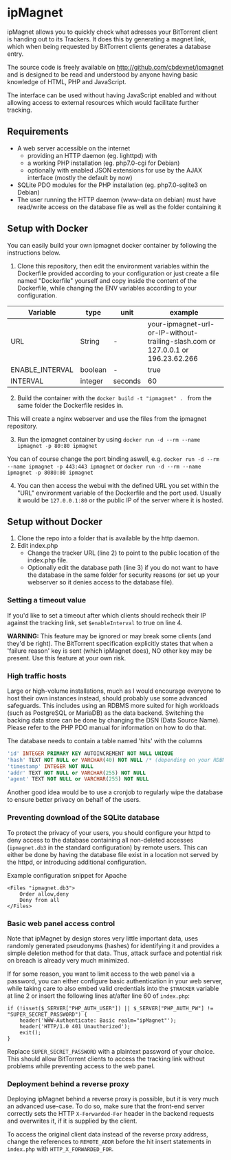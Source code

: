 ipMagnet
========

ipMagnet allows you to quickly check what adresses your BitTorrent client is handing out to its Trackers.
It does this by generating a magnet link, which when being requested by BitTorrent clients generates a database entry.

The source code is freely available on http://github.com/cbdevnet/ipmagnet and is designed to be read and understood by
anyone having basic knowledge of HTML, PHP and JavaScript.

The interface can be used without having JavaScript enabled and without allowing access to external resources which would
facilitate further tracking.

## Requirements

* A web server accessible on the internet
	* providing an HTTP daemon (eg. lighttpd) with
	* a working PHP installation (eg. php7.0-cgi for Debian)
	* optionally with enabled JSON extensions for use by the AJAX interface (mostly the default by now)
* SQLite PDO modules for the PHP installation (eg. php7.0-sqlite3 on Debian)
* The user running the HTTP daemon (www-data on debian) must have read/write access on the database file as well as the  folder containing it

## Setup with Docker

You can easily build your own ipmagnet docker container by following the instructions below.

1. Clone this repository, then edit the environment variables within the Dockerfile provided according to your configuration or just create a file named "Dockerfile" yourself and copy inside the content of the Dockerfile, while changing the ENV variables according to your configuration.

Variable | type | unit | example
------------- | ------------- | ------------- | -------------
URL | String | - | your-ipmagnet-url-or-IP-without-trailing-slash.com or 127.0.0.1 or 196.23.62.266
ENABLE_INTERVAL | boolean | - |  true
INTERVAL | integer | seconds | 60

2. Build the container with the `docker build -t "ipmagnet" . ` from the same folder the Dockerfile resides in.

This will create a nginx webserver and use the files from the ipmagnet repository.

3. Run the ipmagnet container by using `docker run -d --rm --name ipmagnet -p 80:80 ipmagnet` 

You can of course change the port binding aswell, e.g. `docker run -d --rm --name ipmagnet -p 443:443 ipmagnet` or `docker run -d --rm --name ipmagnet -p 8080:80 ipmagnet`

4. You can then access the webui with the defined URL you set within the "URL" environment variable of the Dockerfile and the port used. Usually it would be `127.0.0.1:80` or the public IP of the server where it is hosted.

## Setup without Docker

1. Clone the repo into a folder that is available by the http daemon.
2. Edit index.php
	* Change the tracker URL (line 2) to point to the public location of the index.php file.
	* Optionally edit the database path (line 3) if you do not want to have the database in the same folder for security reasons (or set up your webserver so it denies access to the database file).

### Setting a timeout value

If you'd like to set a timeout after which clients should recheck their IP against the tracking link, set
`$enableInterval` to true on line 4.

**WARNING:** This feature may be ignored or may break some clients (and they'd be right). The BitTorrent specification
explicitly states that when a 'failure reason' key is sent (which ipMagnet does), NO other key may be present.
Use this feature at your own risk.

### High traffic hosts

Large or high-volume installations, much as I would encourage everyone to host their own instances instead, should
probably use some advanced safeguards. This includes using an RDBMS more suited for high workloads (such as PostgreSQL
or MariaDB) as the data backend. Switching the backing data store can be done by changing the DSN (Data Source Name).
Please refer to the PHP PDO manual for information on how to do that.

The database needs to contain a table named 'hits' with the columns
```sql
'id' INTEGER PRIMARY KEY AUTOINCREMENT NOT NULL UNIQUE
'hash' TEXT NOT NULL or VARCHAR(40) NOT NULL /* (depending on your RDBMS) */
'timestamp' INTEGER NOT NULL
'addr' TEXT NOT NULL or VARCHAR(255) NOT NULL
'agent' TEXT NOT NULL or VARCHAR(255) NOT NULL
```

Another good idea would be to use a cronjob to regularly wipe the database to ensure better privacy on behalf of the users.

### Preventing download of the SQLite database
To protect the privacy of your users, you should configure your httpd to deny access to the database containing all
non-deleted accesses (`ipmagnet.db3` in the standard configuration) by remote users. This can either be done by having the database
file exist in a location not served by the httpd, or introducing additional configuration.

Example configuration snippet for Apache

```
<Files "ipmagnet.db3">
	Order allow,deny
	Deny from all
</Files>
```

### Basic web panel access control

Note that ipMagnet by design stores very little important data, uses randomly generated pseudonyms (hashes) for identifying it and provides
a simple deletion method for that data. Thus, attack surface and potential risk on breach is already very much minimized.

If for some reason, you want to limit access to the web panel via a password, you can either configure basic authentication in your web server,
while taking care to also embed valid credentials into the `$TRACKER` variable at line 2 or insert the following lines at/after line 60 of `index.php`:

```
if (!isset($_SERVER["PHP_AUTH_USER"]) || $_SERVER["PHP_AUTH_PW"] != "SUPER_SECRET_PASSWORD") {
    header('WWW-Authenticate: Basic realm="ipMagnet"');
    header('HTTP/1.0 401 Unauthorized');
    exit();
} 
```

Replace `SUPER_SECRET_PASSWORD` with a plaintext password of your choice. This should allow BitTorrent clients to access the tracking link without
problems while preventing access to the web panel.

### Deployment behind a reverse proxy

Deploying ipMagnet behind a reverse proxy is possible, but it is very much an advanced use-case. To do so, make sure that the front-end server
correctly sets the HTTP `X-Forwarded-For` header in the backend requests and overwrites it, if it is supplied by the client.

To access the original client data instead of the reverse proxy address, change the references to `REMOTE_ADDR` before the hit insert statements
in `index.php` with `HTTP_X_FORWARDED_FOR`.

